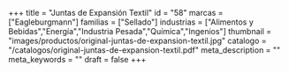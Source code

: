 +++
title = "Juntas de Expansión Textil"
id = "58"
marcas = ["Eagleburgmann"]
familias = ["Sellado"]
industrias = ["Alimentos y Bebidas","Energía","Industria Pesada","Química","Ingenios"]
thumbnail = "images/productos/original-juntas-de-expansion-textil.jpg"
catalogo = "/catalogos/original-juntas-de-expansion-textil.pdf"
meta_description = ""
meta_keywords = ""
draft = false
+++
